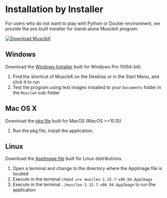 # Installation by Installer

For users who do not want to play with Python or Docker environment, we provide the pre-built installer for stand-alone MuscleX program.

[![Download MuscleX](https://a.fsdn.com/con/app/sf-download-button)](https://sourceforge.net/projects/musclex/files/)

## Windows
Download the [Windows Installer](https://sourceforge.net/projects/musclex/files/) built for Windows Pro 10(64-bit).

1. Find the shortcut of MuscleX on the Desktop or in the Start Menu, and click it to run
2. Test the program using test images installed to your `Documents` folder in the `MuscleX` sub-folder

## Mac OS X
Download the [pkg file](https://sourceforge.net/projects/musclex/files/) built for MacOS (MacOS >=10.15)

1. Run the pkg file, install the application.


## Linux
Download the [AppImage file](https://sourceforge.net/projects/musclex/files/) built for Linux distributions.

1. Open a terminal and change to the directory where the AppImage file is located
2. Execute in the terminal `chmod u+x musclex-1.15.7-x86_64.AppImage`
3. Execute in the terminal `./musclex-1.15.7-x86_64.AppImage` to run the application
